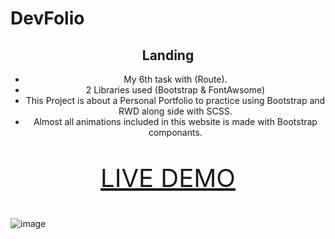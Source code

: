 # DevFolio
 
<center>
 
 ## Landing

 * My 6th task with (Route).
 * 2 Libraries used (Bootstrap & FontAwsome)
 * This Project is about a Personal Portfolio to practice using Bootstrap and RWD along side with SCSS.
 * Almost all animations included in this website is made with Bootstrap componants.

   
 <span style="font-size: 40px;">
 
  <a href="https://alil0l.github.io/DevFolio/" target="_blank">LIVE DEMO</a>
  
 </span>
 
</center>

![image](https://github.com/Alil0l/DevFolio/assets/137832626/72809b0a-252b-420c-b9c4-419f40000382)
